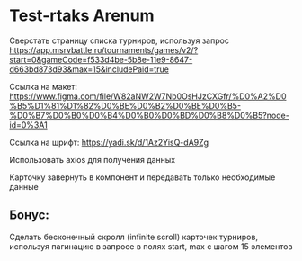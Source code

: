 # Test-rtaks Arenum

Сверстать страницу списка турниров, используя запрос
https://app.msrvbattle.ru/tournaments/games/v2/?start=0&gameCode=f533d4be-5b8e-11e9-8647-d663bd873d93&max=15&includePaid=true

Ссылка на макет: https://www.figma.com/file/W82aNW2W7Nb0OsHJzCXGfr/%D0%A2%D0%B5%D1%81%D1%82%D0%BE%D0%B2%D0%BE%D0%B5-%D0%B7%D0%B0%D0%B4%D0%B0%D0%BD%D0%B8%D0%B5?node-id=0%3A1

Ссылка на шрифт: https://yadi.sk/d/1Az2YisQ-dA9Zg

Использовать axios для получения данных

Карточку завернуть в компонент и передавать только необходимые данные

## Бонус:

Сделать бесконечный скролл (infinite scroll) карточек турниров, используя пагинацию в запросе в полях start, max с шагом 15 элементов
